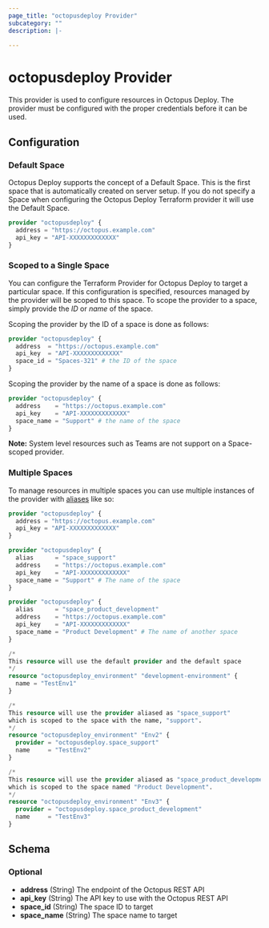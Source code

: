 ```yaml
---
page_title: "octopusdeploy Provider"
subcategory: ""
description: |-
  
---
```


# octopusdeploy Provider

This provider is used to configure resources in Octopus Deploy. The provider must be configured with the proper credentials before it can be used.

## Configuration

### Default Space

Octopus Deploy supports the concept of a Default Space. This is the first space that is automatically created on server setup. If you do not specify a Space when configuring the Octopus Deploy Terraform provider it will use the Default Space.

```terraform
provider "octopusdeploy" {
  address = "https://octopus.example.com"
  api_key = "API-XXXXXXXXXXXXX"
}
```

### Scoped to a Single Space

You can configure the Terraform Provider for Octopus Deploy to target a
particular space. If this configuration is specified, resources managed by the
provider will be scoped to this space. To scope the provider to a space, simply
provide the _ID_ or _name_ of the space.

Scoping the provider by the ID of a space is done as follows:

```terraform
provider "octopusdeploy" {
  address  = "https://octopus.example.com"
  api_key  = "API-XXXXXXXXXXXXX"
  space_id = "Spaces-321" # the ID of the space
}
```

Scoping the provider by the name of a space is done as follows:

```terraform
provider "octopusdeploy" {
  address    = "https://octopus.example.com"
  api_key    = "API-XXXXXXXXXXXXX"
  space_name = "Support" # the name of the space
}
```

**Note:** System level resources such as Teams are not support on a Space-scoped provider.

### Multiple Spaces

To manage resources in multiple spaces you can use multiple instances of the provider with [aliases](https://www.terraform.io/docs/configuration/providers.html#alias-multiple-provider-instances) like so:

```terraform
provider "octopusdeploy" {
  address = "https://octopus.example.com"
  api_key = "API-XXXXXXXXXXXXX"
}

provider "octopusdeploy" {
  alias      = "space_support"
  address    = "https://octopus.example.com"
  api_key    = "API-XXXXXXXXXXXXX"
  space_name = "Support" # The name of the space
}

provider "octopusdeploy" {
  alias      = "space_product_development"
  address    = "https://octopus.example.com"
  api_key    = "API-XXXXXXXXXXXXX"
  space_name = "Product Development" # The name of another space
}

/*
This resource will use the default provider and the default space
*/
resource "octopusdeploy_environment" "development-environment" {
  name = "TestEnv1"
}

/*
This resource will use the provider aliased as "space_support"
which is scoped to the space with the name, "support".
*/
resource "octopusdeploy_environment" "Env2" {
  provider = "octopusdeploy.space_support"
  name     = "TestEnv2"
}

/*
This resource will use the provider aliased as "space_product_development"
which is scoped to the space named "Product Development".
*/
resource "octopusdeploy_environment" "Env3" {
  provider = "octopusdeploy.space_product_development"
  name     = "TestEnv3"
}
```

<!-- schema generated by tfplugindocs -->
## Schema

### Optional

- **address** (String) The endpoint of the Octopus REST API
- **api_key** (String) The API key to use with the Octopus REST API
- **space_id** (String) The space ID to target
- **space_name** (String) The space name to target
